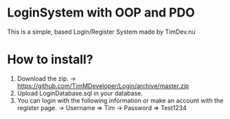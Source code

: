 # LoginSystem with OOP and PDO

This is a simple, based Login/Register System made by TimDev.nu

# How to install?
1. Download the zip. -> https://github.com/TimMDeveloper/Login/archive/master.zip
2. Upload LoginDatabase.sql in your database.
3. You can login with the following information or make an account with the register page.
  -> Username => Tim
  -> Password => Test1234
